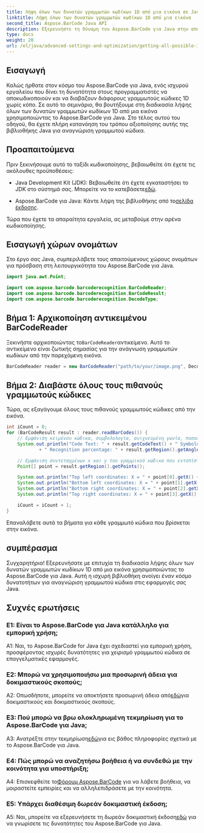 ```yaml
---
title: Λήψη όλων των δυνατών γραμμωτών κωδίκων 1D από μια εικόνα σε Java με το Aspose.BarCode
linktitle: Λήψη όλων των δυνατών γραμμωτών κωδίκων 1D από μια εικόνα
second_title: Aspose.BarCode Java API
description: Εξερευνήστε τη δύναμη του Aspose.BarCode για Java στην αποκωδικοποίηση γραμμωτών κωδίκων 1D χωρίς κόπο. Κάντε λήψη τώρα για απρόσκοπτη ενσωμάτωση στις εφαρμογές σας Java.
type: docs
weight: 20
url: /el/java/advanced-settings-and-optimization/getting-all-possible-1d-barcodes-image/
---
```

## Εισαγωγή

Καλώς ήρθατε στον κόσμο του Aspose.BarCode για Java, ενός ισχυρού εργαλείου που δίνει τη δυνατότητα στους προγραμματιστές να αποκωδικοποιούν και να διαβάζουν διάφορους γραμμωτούς κώδικες 1D χωρίς κόπο. Σε αυτό το σεμινάριο, θα βουτήξουμε στη διαδικασία λήψης όλων των δυνατών γραμμωτών κωδίκων 1D από μια εικόνα χρησιμοποιώντας το Aspose.BarCode για Java. Στο τέλος αυτού του οδηγού, θα έχετε πλήρη κατανόηση του τρόπου αξιοποίησης αυτής της βιβλιοθήκης Java για αναγνώριση γραμμωτού κώδικα.

## Προαπαιτούμενα

Πριν ξεκινήσουμε αυτό το ταξίδι κωδικοποίησης, βεβαιωθείτε ότι έχετε τις ακόλουθες προϋποθέσεις:

-  Java Development Kit (JDK): Βεβαιωθείτε ότι έχετε εγκαταστήσει το JDK στο σύστημά σας. Μπορείτε να το κατεβάσετε[εδώ](https://www.oracle.com/java/technologies/javase-downloads.html).

-  Aspose.BarCode για Java: Κάντε λήψη της βιβλιοθήκης από το[σελίδα έκδοσης](https://releases.aspose.com/barcode/java/).

Τώρα που έχετε τα απαραίτητα εργαλεία, ας μεταβούμε στην αρένα κωδικοποίησης.

## Εισαγωγή χώρων ονομάτων

Στο έργο σας Java, συμπεριλάβετε τους απαιτούμενους χώρους ονομάτων για πρόσβαση στη λειτουργικότητα του Aspose.BarCode για Java.

```java
import java.awt.Point;

import com.aspose.barcode.barcoderecognition.BarCodeReader;
import com.aspose.barcode.barcoderecognition.BarCodeResult;
import com.aspose.barcode.barcoderecognition.DecodeType;


```

## Βήμα 1: Αρχικοποίηση αντικειμένου BarCodeReader

 Ξεκινήστε αρχικοποιώντας το`BarCodeReader`αντικείμενο. Αυτό το αντικείμενο είναι ζωτικής σημασίας για την ανάγνωση γραμμωτών κωδίκων από την παρεχόμενη εικόνα.

```java
BarCodeReader reader = new BarCodeReader("path/to/your/image.png", DecodeType.CODE_128);
```

## Βήμα 2: Διαβάστε όλους τους πιθανούς γραμμωτούς κώδικες

Τώρα, ας εξαγάγουμε όλους τους πιθανούς γραμμωτούς κώδικες από την εικόνα.

```java
int iCount = 0;
for (BarCodeResult result : reader.readBarCodes()) {
    // Εμφάνιση κειμένου κώδικα, συμβολολογία, ανιχνευμένη γωνία, ποσοστό αναγνώρισης του γραμμικού κώδικα
    System.out.println("Code Text: " + result.getCodeText() + " Symbology: " + result.getCodeTypeName()
            + " Recognition percentage: " + result.getRegion().getAngle());

    // Εμφάνιση συντεταγμένων x και y του γραμμικού κώδικα που εντοπίστηκε
    Point[] point = result.getRegion().getPoints();

    System.out.println("Top left coordinates: X = " + point[0].getX() + ", Y = " + point[0].getY());
    System.out.println("Bottom left coordinates: X = " + point[1].getX() + ", Y = " + point[1].getY());
    System.out.println("Bottom right coordinates: X = " + point[2].getX() + ", Y = " + point[2].getY());
    System.out.println("Top right coordinates: X = " + point[3].getX() + ", Y = " + point[3].getY());

    iCount = iCount + 1;
}
```

Επαναλάβετε αυτά τα βήματα για κάθε γραμμωτό κώδικα που βρίσκεται στην εικόνα.

## συμπέρασμα

Συγχαρητήρια! Εξερευνήσατε με επιτυχία τη διαδικασία λήψης όλων των δυνατών γραμμωτών κωδίκων 1D από μια εικόνα χρησιμοποιώντας το Aspose.BarCode για Java. Αυτή η ισχυρή βιβλιοθήκη ανοίγει έναν κόσμο δυνατοτήτων για αναγνώριση γραμμωτού κώδικα στις εφαρμογές σας Java.

## Συχνές ερωτήσεις

### Ε1: Είναι το Aspose.BarCode για Java κατάλληλο για εμπορική χρήση;

A1: Ναι, το Aspose.BarCode for Java έχει σχεδιαστεί για εμπορική χρήση, προσφέροντας ισχυρές δυνατότητες για χειρισμό γραμμωτού κώδικα σε επαγγελματικές εφαρμογές.

### Ε2: Μπορώ να χρησιμοποιήσω μια προσωρινή άδεια για δοκιμαστικούς σκοπούς;

 A2: Οπωσδήποτε, μπορείτε να αποκτήσετε προσωρινή άδεια από[εδώ](https://purchase.aspose.com/temporary-license/)για δοκιμαστικούς και δοκιμαστικούς σκοπούς.

### Ε3: Πού μπορώ να βρω ολοκληρωμένη τεκμηρίωση για το Aspose.BarCode για Java;

 A3: Ανατρέξτε στην τεκμηρίωση[εδώ](https://reference.aspose.com/barcode/java/)για εις βάθος πληροφορίες σχετικά με το Aspose.BarCode για Java.

### Ε4: Πώς μπορώ να αναζητήσω βοήθεια ή να συνδεθώ με την κοινότητα για υποστήριξη;

 A4: Επισκεφθείτε το[Φόρουμ Aspose.BarCode](https://forum.aspose.com/c/barcode/13) για να λάβετε βοήθεια, να μοιραστείτε εμπειρίες και να αλληλεπιδράσετε με την κοινότητα.

### Ε5: Υπάρχει διαθέσιμη δωρεάν δοκιμαστική έκδοση;

 A5: Ναι, μπορείτε να εξερευνήσετε τη δωρεάν δοκιμαστική έκδοση[εδώ](https://releases.aspose.com/) για να γνωρίσετε τις δυνατότητες του Aspose.BarCode για Java.